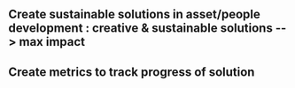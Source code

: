 ## Create sustainable solutions in asset/people development : creative & sustainable solutions --> max impact
## Create metrics to track progress of solution